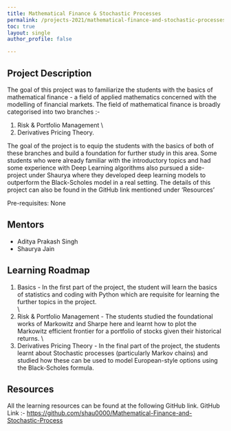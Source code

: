 ```yaml
---
title: Mathematical Finance & Stochastic Processes
permalink: /projects-2021/mathematical-finance-and-stochastic-processes
toc: true
layout: single
author_profile: false

---
```


## Project Description
The goal of this project was to familiarize the students with the basics of mathematical finance - a field of applied mathematics concerned with the modelling of financial markets. 
The field of mathematical finance is broadly categorised into two branches :-

1) Risk & Portfolio Management
\
2) Derivatives Pricing Theory. 


The goal of the project is to equip the students with the basics of both of these branches and build a foundation for further study in this area. 
Some students who were already familiar with the introductory topics and had some experience with Deep Learning algorithms also pursued a side-project 
under Shaurya where they developed deep learning models to outperform the Black-Scholes model in a real setting. The details of this project can also be found 
in the GitHub link mentioned under ‘Resources’

Pre-requisites: None

## Mentors
* Aditya Prakash Singh
* Shaurya Jain

## Learning Roadmap
1) Basics - In the first part of the project, the student will learn the basics of statistics and coding with Python which are requisite for learning the further topics in the project.  
\
2) Risk & Portfolio Management - The students studied the foundational works of Markowitz and Sharpe here and learnt how to plot the Markowitz efficient 
frontier for a portfolio of stocks given their historical returns. 
\
3) Derivatives Pricing Theory - In the final part of the project, the students learnt about Stochastic processes (particularly Markov chains) and studied how these can be used to model European-style options using the Black-Scholes formula.    

## Resources
All the learning resources can be found at the following GitHub link. 
GitHub Link :- https://github.com/shau0000/Mathematical-Finance-and-Stochastic-Process
